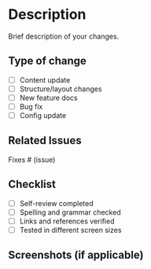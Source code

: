 # Description

Brief description of your changes.

## Type of change

- [ ] Content update
- [ ] Structure/layout changes
- [ ] New feature docs
- [ ] Bug fix
- [ ] Config update

## Related Issues

Fixes # (issue)

## Checklist

- [ ] Self-review completed
- [ ] Spelling and grammar checked
- [ ] Links and references verified
- [ ] Tested in different screen sizes

## Screenshots (if applicable)
